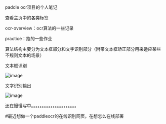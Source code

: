 paddle ocr项目的个人笔记

查看主页中的各类标签

ocr-overview：ocr算法的一些记录

practice：跑的一些作业


算法结构主要分为文本框部分和文字识别部分（附带文本框矫正部分用来适应某些不规则文本的场景）

文本框识别

![image](https://user-images.githubusercontent.com/50852027/154205585-2ec6555c-b451-4de5-97d7-50fa25cb8971.png)

文字识别输出

![image](https://user-images.githubusercontent.com/50852027/154206098-d7c1dc99-b1fd-489f-9e3e-14591b424920.png)

还在慢慢写中。。。。。。。。。。。。。。。。。。。。。

#最近想做一个paddleocr的在线识别网页，在想怎么在线部署
